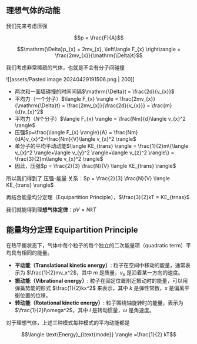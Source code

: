 ## 理想气体的动能

我们先来考虑压强

$$p = \frac{F}{A}$$

$$\mathrm{\Delta}p_{x} = 2mv_{x}, \left\langle F_{x}  \right\rangle = \frac{2mv_{x}}{\mathrm{\Delta}t}$$

我们考虑非常稀疏的气体，也就是不会有分子间碰撞

![[assets/Pasted image 20240429191506.png | 200]]

- 两次和一面墙碰撞的时间间隔$\mathrm{\Delta}t = \frac{2d}{v_{x}}$
- 平均力（一个分子）$\langle F_{x} \rangle = \frac{2mv_{x}}{\mathrm{\Delta}t} = \frac{2mv_{x}}{\frac{2d}{v_{x}}} = \frac{m}{d}v_{x}^2$
- 平均力（$N$个分子）$\langle F_{x} \rangle = \frac{Nm}{d}\langle v_{x}^2 \rangle$
- 压强$p=\frac{\langle F_{x} \rangle}{A} = \frac{Nm}{dA}v_{x}^2=\frac{Nm}{V}\langle v_{x}^2 \rangle$
- 单分子的平均平动动能$\langle KE_{trans} \rangle = \frac{1}{2}m\{\langle v_{x}^2 \rangle+\langle v_{y}^2 \rangle+\langle v_{z}^2 \rangle\} = \frac{3}{2}m\langle v_{x}^2 \rangle$
- 因此，压强$p = \frac{2}{3} \frac{N}{V} \langle KE_{trans} \rangle$

所以我们得到了 压强-能量 关系：$p = \frac{2}{3} \frac{N}{V} \langle KE_{trans} \rangle$

再结合能量均分定理（Equipartition Principle），$\frac{3}{2}kT = KE_{trnas}$

我们就能得到理**想气体定律**：$pV = NkT$

## 能量均分定理 Equipartition Principle

在热平衡状态下，气体中每个粒子的每个独立的二次能量项（quadratic term）平均具有相同的能量。

- **平动能（Translational kinetic energy）**: 粒子在空间中移动的能量，通常表示为 $\frac{1}{2}mv_x^2$，其中 $m$ 是质量，$v_x$ 是沿着某一方向的速度。
- **振动能（Vibrational energy）**: 粒子在固定位置附近振动时的能量，可以用弹簧势能的形式 $\frac{1}{2}kx^2$ 来表示，其中 $k$ 是弹性常数，$x$ 是偏离平衡位置的位移。
- **转动能（Rotational kinetic energy）**: 粒子围绕轴旋转时的能量，表示为 $\frac{1}{2}I\omega^2$，其中 $I$ 是转动惯量，$\omega$ 是角速度。

对于理想气体，上述三种模式每种模式的平均动能都是

$$\langle \text{Energy}_{\text{mode}} \rangle =\frac{1}{2} kT$$

